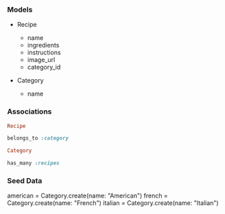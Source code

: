 ### Models
- Recipe
    - name
    - ingredients
    - instructions
    - image_url
    - category_id

- Category
    - name

### Associations

```ruby
Recipe

belongs_to :category

Category

has_many :recipes

```

### Seed Data

american = Category.create(name: "American")
french = Category.create(name: "French")
italian = Category.create(name: "Italian")



